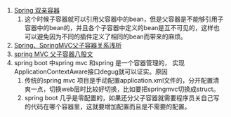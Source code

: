 1. [Spring 双亲容器](https://blog.csdn.net/zly9923218/article/details/51416267)      
    1. 这个时候子容器就可以引用父容器中的bean，但是父容器是不能够引用子容器中的bean的，并且各个子容器中定义的bean是互不可见的，这样也可以避免因为不同的插件定义了相同的bean而带来的麻烦。
1. [Spring、SpringMVC父子容器关系浅析](https://blog.csdn.net/wuseyukui/article/details/53009440)   
2. [spring MVC 父子容器八股文](https://segmentfault.com/a/1190000039761203)      
3. spring boot 中spring mvc 和spring 是一个容器管理的， 实现ApplicationContextAware接口degug就可以证实。原因
   1. 传统的spring mvc 项目是手动配置application.xml文件的，分开配置清爽一点，切换web层时比较好切换，比如要把springmvc切换成struct。       
   2. spring boot 几乎是零配置的，如果还分父子容器就需要程序员关自己写的代码在哪个容器里，这就要增加配置而且是不需要的配置。     